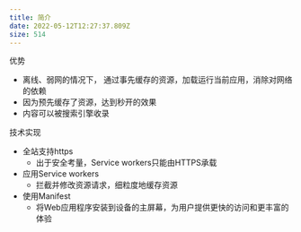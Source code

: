 ```yaml
---
title: 简介
date: 2022-05-12T12:27:37.809Z
size: 514
---
```

优势

- 离线、弱网的情况下， 通过事先缓存的资源，加载运行当前应用，消除对网络的依赖
- 因为预先缓存了资源，达到秒开的效果
- 内容可以被搜索引擎收录

技术实现

- 全站支持https
  - 出于安全考量，Service workers只能由HTTPS承载
- 应用Service workers
  - 拦截并修改资源请求，细粒度地缓存资源
- 使用Manifest
  - 将Web应用程序安装到设备的主屏幕，为用户提供更快的访问和更丰富的体验

